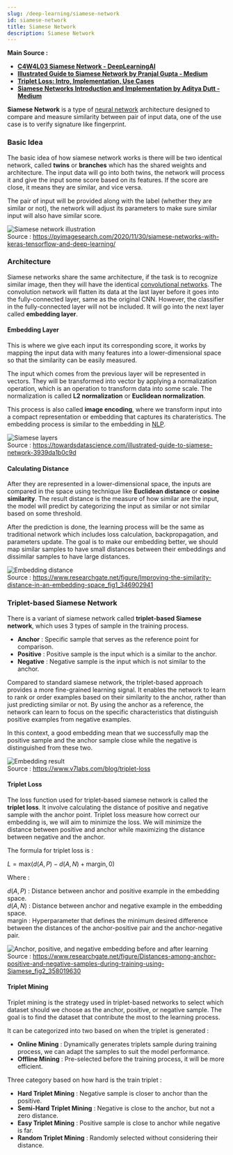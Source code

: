 ```yaml
---
slug: /deep-learning/siamese-network
id: siamese-network
title: Siamese Network
description: Siamese Network
---
```


**Main Source :**

- **[C4W4L03 Siamese Network - DeepLearningAI](https://youtu.be/6jfw8MuKwpI?si=5bIxLyoAe8QQ_bBS)**
- **[Illustrated Guide to Siamese Network by Pranjal Gupta - Medium](https://towardsdatascience.com/illustrated-guide-to-siamese-network-3939da1b0c9d)**
- **[Triplet Loss: Intro, Implementation, Use Cases](https://www.v7labs.com/blog/triplet-loss)**
- **[Siamese Networks Introduction and Implementation by Aditya Dutt - Medium](https://towardsdatascience.com/siamese-networks-introduction-and-implementation-2140e3443dee)**

**Siamese Network** is a type of [neural network](/deep-learning/neural-network) architecture designed to compare and measure similarity between pair of input data, one of the use case is to verify signature like fingerprint.

### Basic Idea

The basic idea of how siamese network works is there will be two identical network, called **twins** or **branches** which has the shared weights and architecture. The input data will go into both twins, the network will process it and give the input some score based on its features. If the score are close, it means they are similar, and vice versa.

The pair of input will be provided along with the label (whether they are similar or not), the network will adjust its parameters to make sure similar input will also have similar score.

![Siamese network illustration](./siamese-network.png)  
Source : https://pyimagesearch.com/2020/11/30/siamese-networks-with-keras-tensorflow-and-deep-learning/

### Architecture

Siamese networks share the same architecture, if the task is to recognize similar image, then they will have the identical [convolutional networks](/deep-learning/cnn). The convolution network will flatten its data at the last layer before it goes into the fully-connected layer, same as the original CNN. However, the classifier in the fully-connected layer will not be included. It will go into the next layer called **embedding layer**.

#### Embedding Layer

This is where we give each input its corresponding score, it works by mapping the input data with many features into a lower-dimensional space so that the similarity can be easily measured.

The input which comes from the previous layer will be represented in vectors. They will be transformed into vector by applying a normalization operation, which is an operation to transform data into some scale. The normalization is called **L2 normalization** or **Euclidean normalization**.

This process is also called **image encoding**, where we transform input into a compact representation or embedding that captures its charateristics. The embedding process is similar to the embedding in [NLP](/deep-learning/deep-learning-tasks#natural-language-processing-nlp).

![Siamese layers](./siamese-layers.png)  
Source : https://towardsdatascience.com/illustrated-guide-to-siamese-network-3939da1b0c9d

#### Calculating Distance

After they are represented in a lower-dimensional space, the inputs are compared in the space using technique like **Euclidean distance** or **cosine similarity**. The result distance is the measure of how similar are the input, the model will predict by categorizing the input as similar or not similar based on some threshold.

After the prediction is done, the learning process will be the same as traditional network which includes loss calculation, backpropagation, and parameters update. The goal is to make our embedding better, we should map similar samples to have small distances between their embeddings and dissimilar samples to have large distances.

![Embedding distance](./embedding-distance.png)  
Source : https://www.researchgate.net/figure/Improving-the-similarity-distance-in-an-embedding-space_fig1_346902941

### Triplet-based Siamese Network

There is a variant of siamese network called **triplet-based Siamese network**, which uses 3 types of sample in the training process.

- **Anchor** : Specific sample that serves as the reference point for comparison.
- **Positive** : Positive sample is the input which is a similar to the anchor.
- **Negative** : Negative sample is the input which is not similar to the anchor.

Compared to standard siamese network, the triplet-based approach provides a more fine-grained learning signal. It enables the network to learn to rank or order examples based on their similarity to the anchor, rather than just predicting similar or not. By using the anchor as a reference, the network can learn to focus on the specific characteristics that distinguish positive examples from negative examples.

In this context, a good embedding mean that we successfully map the positive sample and the anchor sample close while the negative is distinguished from these two.

![Embedding result](./embedding-result.png)  
Source : https://www.v7labs.com/blog/triplet-loss

#### Triplet Loss

The loss function used for triplet-based siamese network is called the **triplet loss**. It involve calculating the distance of positive and negative sample with the anchor point. Triplet loss measure how correct our embedding is, we will aim to minimize the loss. We will minimize the distance between positive and anchor while maximizing the distance between negative and the anchor.

The formula for triplet loss is :

$L = \text{max}(d(A, P) - d(A, N) + \text{margin}, 0)$

Where :

$d(A, P)$ : Distance between anchor and positive example in the embedding space.  
$d(A, N)$ : Distance between anchor and negative example in the embedding space.  
margin : Hyperparameter that defines the minimum desired difference between the distances of the anchor-positive pair and the anchor-negative pair.

![Anchor, positive, and negative embedding before and after learning](./anchor-positive-negative.png)  
Source : https://www.researchgate.net/figure/Distances-among-anchor-positive-and-negative-samples-during-training-using-Siamese_fig2_358019630

#### Triplet Mining

Triplet mining is the strategy used in triplet-based networks to select which dataset should we choose as the anchor, positive, or negative sample. The goal is to find the dataset that contribute the most to the learning process.

It can be categorized into two based on when the triplet is generated :

- **Online Mining** : Dynamically generates triplets sample during training process, we can adapt the samples to suit the model performance.
- **Offline Mining** : Pre-selected before the training process, it will be more efficient.

Three category based on how hard is the train triplet :

- **Hard Triplet Mining** : Negative sample is closer to anchor than the positive.
- **Semi-Hard Triplet Mining** : Negative is close to the anchor, but not a zero distance.
- **Easy Triplet Mining** : Positive sample is close to anchor while negative is far.
- **Random Triplet Mining** : Randomly selected without considering their distance.
